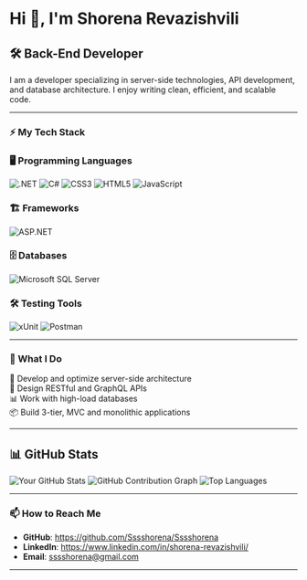 # Hi 👋, I'm Shorena Revazishvili  

## 🛠 Back-End Developer

I am a developer specializing in server-side technologies, API development, and database architecture. I enjoy writing clean, efficient, and scalable code.

---

### ⚡ My Tech Stack

### 🖥️ Programming Languages
![.NET](https://img.shields.io/badge/.NET-512BD4?style=for-the-badge&logo=dotnet&logoColor=white)
![C#](https://img.shields.io/badge/C%23-239120?style=for-the-badge&logo=csharp&logoColor=white)
![CSS3](https://img.shields.io/badge/CSS3-1572B6?style=for-the-badge&logo=css3&logoColor=white)
![HTML5](https://img.shields.io/badge/HTML5-E34F26?style=for-the-badge&logo=html5&logoColor=white)
![JavaScript](https://img.shields.io/badge/JavaScript-F7DF1E?style=for-the-badge&logo=javascript&logoColor=black)

### 🏗 Frameworks
![ASP.NET](https://img.shields.io/badge/ASP.NET-5C2D91?style=for-the-badge&logo=dotnet&logoColor=white)

### 🗄 Databases
![Microsoft SQL Server](https://img.shields.io/badge/Microsoft%20SQL%20Server-CC2927?style=for-the-badge&logo=microsoft-sql-server&logoColor=white)

### 🛠 Testing Tools
![xUnit](https://img.shields.io/badge/xUnit-5C2D91?style=for-the-badge&logo=xunit&logoColor=white)
![Postman](https://img.shields.io/badge/Postman-FF6C37?style=for-the-badge&logo=postman&logoColor=white)


---

### 🎯 What I Do

🚀 Develop and optimize server-side architecture  
🔗 Design RESTful and GraphQL APIs  
📊 Work with high-load databases  
📦 Build 3-tier, MVC and monolithic applications  

---

## 📊 GitHub Stats

![Your GitHub Stats](https://github-readme-stats.vercel.app/api?username=Sssshorena&show_icons=true&theme=radical)
![GitHub Contribution Graph](https://github-readme-activity-graph.vercel.app/graph?Sssshorena=yourusername&theme=react-dark)
![Top Languages](https://github-readme-stats.vercel.app/api/top-langs/?username=Sssshorena&layout=compact&theme=radical)



---

### 📫 How to Reach Me

- **GitHub**: https://github.com/Sssshorena/Sssshorena
- **LinkedIn**: https://www.linkedin.com/in/shorena-revazishvili/
- **Email**: sssshorena@gmail.com

---




<!--
**Sssshorena/Sssshorena** is a ✨ _special_ ✨ repository because its `README.md` (this file) appears on your GitHub profile.

Here are some ideas to get you started:

- 🔭 I’m currently working on ...
- 🌱 I’m currently learning ...
- 👯 I’m looking to collaborate on ...
- 🤔 I’m looking for help with ...
- 💬 Ask me about ...
- 📫 How to reach me: ...
- 😄 Pronouns: ...
- ⚡ Fun fact: ...
-->
